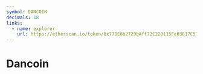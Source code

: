 ```yaml
---
symbol: DANCOIN
decimals: 18
links:
  - name: explorer
    url: https://etherscan.io/token/0x77DE6b2729bAff72C220115Fe03017C57b57BAf5
---
```


# Dancoin
